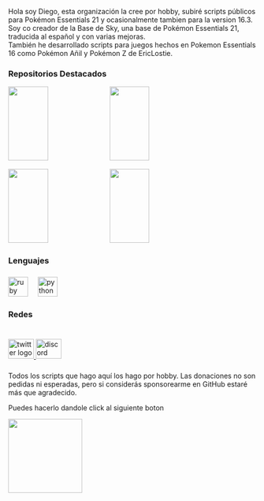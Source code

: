 <p align="left">Hola soy Diego, esta organización la cree por hobby, subiré scripts públicos para Pokémon Essentials 21 y ocasionalmente tambien para la version 16.3.<br>Soy co creador de la Base de Sky, una base de Pokémon Essentials 21, traducida al español y con varias mejoras.<br>También he desarrollado scripts para juegos hechos en Pokemon Essentials 16 como Pokémon Añil y Pokémon Z de EricLostie.</p>

###
<h3 align="left">Repositorios Destacados</h3>
<div align="left">
  <p>
    <a href="https://github.com/SkyFangames/La-Base-de-Sky" target="_blank"><img height="150" width="40%" src="https://gh-card.dev/repos/SkyFangames/La-Base-de-Sky.svg"  /></a>
    <a href="https://github.com/Pokemon-Fan-Games/ModoRandom" target="_blank"><img height="150" width="40%" src="https://gh-card.dev/repos/Pokemon-Fan-Games/ModoRandom.svg"  /></a>
  </p>
  <p>
    <a href="https://github.com/Pokemon-Fan-Games/PokemonEssentialsGameUpdater" target="_blank"><img height="150" width="40%" src="https://gh-card.dev/repos/Pokemon-Fan-Games/PokemonEssentialsGameUpdater.svg"  /></a>
    <a href="https://github.com/Pokemon-Fan-Games/Modo-Monotype" target="_blank"><img height="150" width="40%" src="https://gh-card.dev/repos/Pokemon-Fan-Games/Modo-Monotype.svg"  /></a>
  </p>
</div>


###

<h3 align="left">Lenguajes</h3>

###

<div align="left">
  <img src="https://cdn.jsdelivr.net/gh/devicons/devicon/icons/ruby/ruby-original.svg" height="40" alt="ruby logo"  />
  <img width="12" />
  <img src="https://cdn.jsdelivr.net/gh/devicons/devicon/icons/python/python-original.svg" height="40" alt="python logo"  />
</div>

###

<h3 align="left">Redes</h3>

###

<br clear="both">

<div align="left">
  <a href="https://twitter.com/dpertierra" target="_blank">
    <img src="https://raw.githubusercontent.com/maurodesouza/profile-readme-generator/master/src/assets/icons/social/twitter/default.svg" width="52" height="40" alt="twitter logo"  />
  </a>
  <a href="https://discord.com/users/dpertierra" target="_blank">
    <img src="https://raw.githubusercontent.com/maurodesouza/profile-readme-generator/master/src/assets/icons/social/discord/default.svg" width="52" height="40" alt="discord logo"  />
  </a>
</div>

###
<p>Todos los scripts que hago aquí los hago por hobby. Las donaciones no son pedidas ni esperadas, pero si considerás sponsorearme en GitHub estaré más que agradecido.</p>
<p>Puedes hacerlo dandole click al siguiente boton</p>
<a href="https://github.com/sponsors/Pokemon-Fan-Games" target="_blank"><img src="https://img.shields.io/github/sponsors/Pokemon-Fan-Games?label=Sponsor&logo=GitHub" width="150" /></a>

